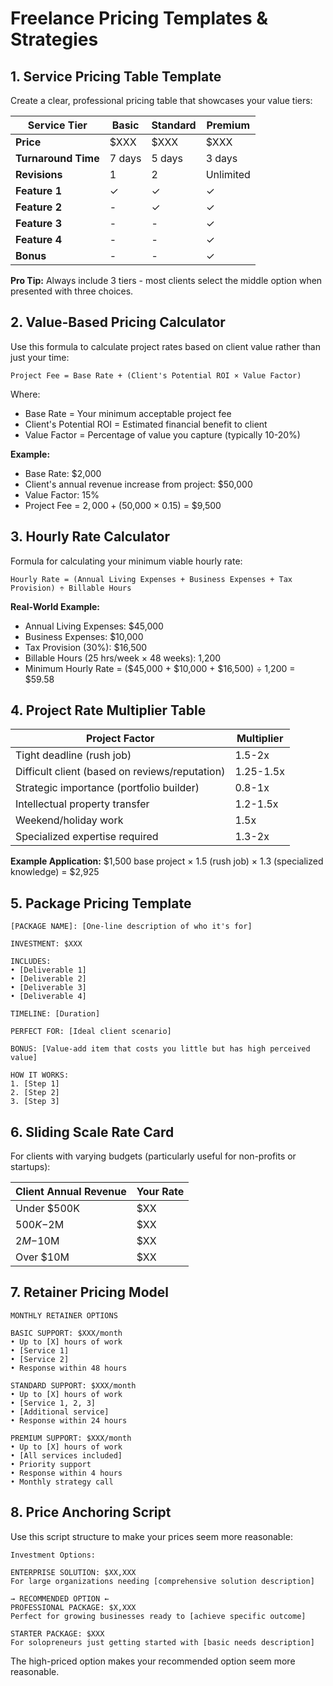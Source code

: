# Freelance Pricing Templates & Strategies

## 1. Service Pricing Table Template

Create a clear, professional pricing table that showcases your value tiers:

| Service Tier | Basic | Standard | Premium |
|--------------|-------|----------|---------|
| **Price** | $XXX | $XXX | $XXX |
| **Turnaround Time** | 7 days | 5 days | 3 days |
| **Revisions** | 1 | 2 | Unlimited |
| **Feature 1** | ✓ | ✓ | ✓ |
| **Feature 2** | - | ✓ | ✓ |
| **Feature 3** | - | - | ✓ |
| **Feature 4** | - | - | ✓ |
| **Bonus** | - | - | ✓ |

**Pro Tip:** Always include 3 tiers - most clients select the middle option when presented with three choices.

## 2. Value-Based Pricing Calculator

Use this formula to calculate project rates based on client value rather than just your time:

```
Project Fee = Base Rate + (Client's Potential ROI × Value Factor)
```

Where:
- Base Rate = Your minimum acceptable project fee
- Client's Potential ROI = Estimated financial benefit to client
- Value Factor = Percentage of value you capture (typically 10-20%)

**Example:** 
- Base Rate: $2,000
- Client's annual revenue increase from project: $50,000
- Value Factor: 15%
- Project Fee = $2,000 + ($50,000 × 0.15) = $9,500

## 3. Hourly Rate Calculator

Formula for calculating your minimum viable hourly rate:

```
Hourly Rate = (Annual Living Expenses + Business Expenses + Tax Provision) ÷ Billable Hours
```

**Real-World Example:**
- Annual Living Expenses: $45,000
- Business Expenses: $10,000
- Tax Provision (30%): $16,500
- Billable Hours (25 hrs/week × 48 weeks): 1,200
- Minimum Hourly Rate = ($45,000 + $10,000 + $16,500) ÷ 1,200 = $59.58

## 4. Project Rate Multiplier Table

| Project Factor | Multiplier |
|----------------|------------|
| Tight deadline (rush job) | 1.5-2x |
| Difficult client (based on reviews/reputation) | 1.25-1.5x |
| Strategic importance (portfolio builder) | 0.8-1x |
| Intellectual property transfer | 1.2-1.5x |
| Weekend/holiday work | 1.5x |
| Specialized expertise required | 1.3-2x |

**Example Application:** $1,500 base project × 1.5 (rush job) × 1.3 (specialized knowledge) = $2,925

## 5. Package Pricing Template

```
[PACKAGE NAME]: [One-line description of who it's for]

INVESTMENT: $XXX

INCLUDES:
• [Deliverable 1]
• [Deliverable 2]
• [Deliverable 3]
• [Deliverable 4]

TIMELINE: [Duration]

PERFECT FOR: [Ideal client scenario]

BONUS: [Value-add item that costs you little but has high perceived value]

HOW IT WORKS:
1. [Step 1]
2. [Step 2]
3. [Step 3]
```

## 6. Sliding Scale Rate Card

For clients with varying budgets (particularly useful for non-profits or startups):

| Client Annual Revenue | Your Rate |
|-----------------------|-----------|
| Under $500K | $XX |
| $500K-$2M | $XX |
| $2M-$10M | $XX |
| Over $10M | $XX |

## 7. Retainer Pricing Model

```
MONTHLY RETAINER OPTIONS

BASIC SUPPORT: $XXX/month
• Up to [X] hours of work
• [Service 1]
• [Service 2]
• Response within 48 hours

STANDARD SUPPORT: $XXX/month
• Up to [X] hours of work
• [Service 1, 2, 3]
• [Additional service]
• Response within 24 hours

PREMIUM SUPPORT: $XXX/month
• Up to [X] hours of work
• [All services included]
• Priority support
• Response within 4 hours
• Monthly strategy call
```

## 8. Price Anchoring Script

Use this script structure to make your prices seem more reasonable:

```
Investment Options:

ENTERPRISE SOLUTION: $XX,XXX
For large organizations needing [comprehensive solution description]

→ RECOMMENDED OPTION ←
PROFESSIONAL PACKAGE: $X,XXX
Perfect for growing businesses ready to [achieve specific outcome]

STARTER PACKAGE: $XXX
For solopreneurs just getting started with [basic needs description]
```

The high-priced option makes your recommended option seem more reasonable.
